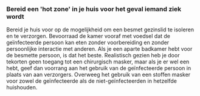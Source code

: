 ### Bereid een 'hot zone' in je huis voor het geval iemand ziek wordt 

Bereid je huis voor op de mogelijkheid om een besmet gezinslid te isoleren en te verzorgen. Bevoorraad de kamer vooraf met voedsel dat de geïnfecteerde persoon kan eten zonder voorbereiding en zonder persoonlijke interactie met anderen. Als je een aparte badkamer hebt voor de besmette persoon, is dat het beste. Realistisch gezien heb je door tekorten geen toegang tot een chirurgisch masker, maar als je er wel een hebt, geef dan voorrang aan het gebruik van de geïnfecteerde persoon in plaats van aan verzorgers. Overweeg het gebruik van een stoffen masker voor zowel de geïnfecteerde als de niet-geïnfecteerden in hetzelfde huishouden. 
